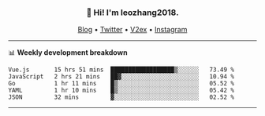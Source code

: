 <h3 align="center">👋 Hi! I'm leozhang2018.</h3>
<p align="center">
  <a href="https://code.leozhang2018.me">Blog</a> •
  <a href="https://twitter.com/leozhang2018">Twitter</a> •
  <a href="https://www.v2ex.com/member/leozhang">V2ex</a> •
  <a href="https://www.instagram.com/leozhanghere">Instagram</a>
</p>

-------

📊 **Weekly development breakdown**
<!--START_SECTION:waka-->
```text
Vue.js       15 hrs 51 mins  ██████████████████▒░░░░░░   73.49 % 
JavaScript   2 hrs 21 mins   ██▓░░░░░░░░░░░░░░░░░░░░░░   10.94 % 
Go           1 hr 11 mins    █▒░░░░░░░░░░░░░░░░░░░░░░░   05.52 % 
YAML         1 hr 10 mins    █▒░░░░░░░░░░░░░░░░░░░░░░░   05.42 % 
JSON         32 mins         ▓░░░░░░░░░░░░░░░░░░░░░░░░   02.52 % 
```
<!--END_SECTION:waka-->
-------
